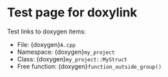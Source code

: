 # Test page for doxylink

Test links to doxygen items:

- File: {doxygen}`A.cpp`
- Namespace: {doxygen}`my_project`
- Class: {doxygen}`my_project::MyStruct`
- Free function: {doxygen}`function_outside_group()`

